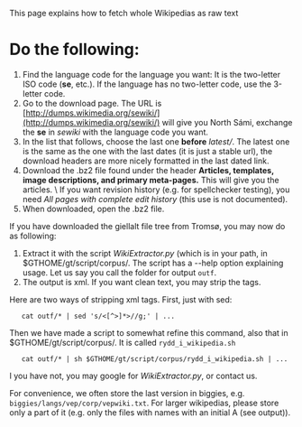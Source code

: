 



This page explains how to fetch whole Wikipedias as raw text


# Do the following:




1. Find the language code for the language you want: It is the two-letter ISO code (**se**, etc.). If the language has no two-letter code, use the 3-letter code. 
1. Go to the download page. The URL is [http://dumps.wikimedia.org/sewiki/](http://dumps.wikimedia.org/sewiki/) will give you North Sámi, exchange the **se** in *sewiki* with the language code you want.
1. In the list that follows, choose the last one **before** *latest/*. The
  latest one is the same as the one with the last dates (it is just a stable url), the download headers are more nicely formatted in the last dated link.
1. Download the .bz2 file found under the header 
  **Articles, templates, image descriptions, and primary meta-pages.**
  This will give you the articles. \\
  If you want revision history (e.g. for spellchecker testing), you need 
  *All pages with complete edit history* (this use is not documented).
1. When downloaded, open the .bz2 file.


If you have downloaded the giellalt file tree from Tromsø, you may now do as following:

1. Extract it with the script *WikiExtractor.py* (which is in your
  path, in $GTHOME/gt/script/corpus/. The script has a --help option explaining
  usage. Let us say you call the folder for output `outf`.
1. The output is xml. If you want clean text, you may strip the tags.

Here are two ways of stripping xml tags. First, just with sed:

  ```
     cat outf/* | sed 's/<[^>]*>//g;' | ...
  ```

Then we have made a script to somewhat refine this command, also that in $GTHOME/gt/script/corpus/. It is called `rydd_i_wikipedia.sh`

  ```
     cat outf/* | sh $GTHOME/gt/script/corpus/rydd_i_wikipedia.sh | ...
  ```

I you have not, you may google for *WikiExtractor.py*, or contact us.

For convenience, we often store the last version in biggies, e.g. `biggies/langs/vep/corp/vepwiki.txt`. For larger wikipedias, please store only a part of it (e.g. only the files with names with an initial A (see output)).
